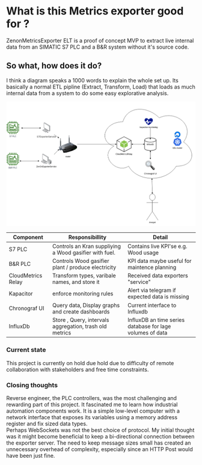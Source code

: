# What is this Metrics exporter good for ?

ZenonMetricsExporter ELT is a proof of concept MVP to extract live internal data from an SIMATIC S7 PLC and a B&R system without it's source code.

## So what, how does it do?

I think a diagram speaks a 1000 words to explain the whole set up. Its basically a normal ETL pipline (Extract, Transform, Load) that loads as much internal data from a system to do some easy explorative analysis.

![Architecture diagram](./Assets/zenon-metrics.png)

| Component          | Responsibillity                                         | Detail                                                    |
| ------------------ | ------------------------------------------------------- | --------------------------------------------------------- |
| S7 PLC             | Controls an Kran suppliying a Wood gasifier with fuel.  | Contains live KPI'se e.g. Wood usage                      |
| B&R PLC            | Controls Wood gasifier plant / produce electricity      | KPI data maybe useful for maintence planning              |
| CloudMetrics Relay | Transform types, varibale names, and store it           | Received data exporters "service"       |
| Kapacitor          | enforce monitoring rules                                | Alert via telegram if expected data is missing            |
| Chronograf UI      | Query data, Display graphs and create dashboards        | Current interface to Influxdb                             |
| InfluxDb           | Store , Query, intervals aggregation, trash old metrics | InfluxDB an time series database for lage volumes of data |

### Current state

This project is currently on hold due hold due to difficulty of remote collaboration with stakeholders and free time constraints.  


### Closing thoughts
Reverse engineer, the PLC controllers, was the most challenging and rewarding part of this project. It fascinated me to learn how industrial automation components work. It is a simple low-level computer with a network interface that exposes its variables using a memory address register and fix sized data types.  
Perhaps WebSockets was not the best choice of protocol. My initial thought was it might become beneficial to keep a bi-directional connection between the exporter server. The need to keep message sizes small has created an unnecessary overhead of complexity, especially since an HTTP Post would have been just fine.  